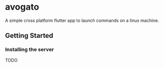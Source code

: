 # avogato

A simple cross platform flutter app to launch commands on a linux machine.

## Getting Started

### Installing the server

TODO

